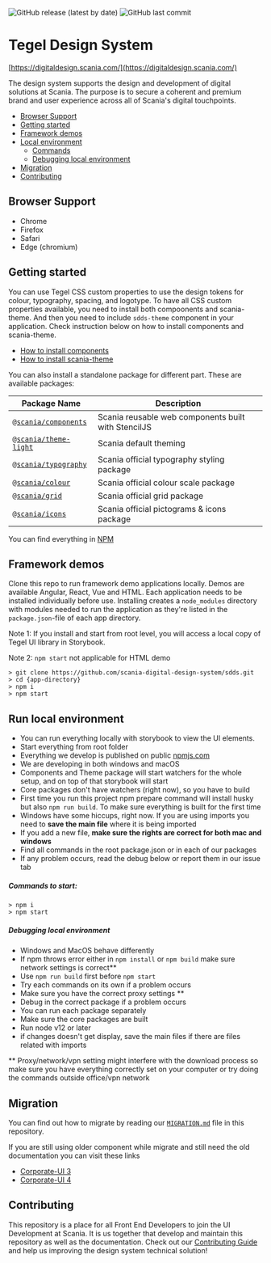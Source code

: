  ![GitHub release (latest by date)](https://img.shields.io/github/v/release/scania-digital-design-system/sdds) ![GitHub last commit](https://img.shields.io/github/last-commit/scania-digital-design-system/sdds)

# Tegel Design System

[https://digitaldesign.scania.com/](https://digitaldesign.scania.com/)

The design system supports the design and development of digital solutions at Scania. The purpose is to secure a coherent and premium brand and user experience across all of Scania's digital touchpoints.

- [Browser Support](#browser-support)
- [Getting started](#getting-started)
- [Framework demos](#framework-demos)
- [Local environment](#run-local-environment)
  - [Commands](#commands-to-start)
  - [Debugging local environment](#debugging-local-environment)
- [Migration](#migration)
- [Contributing](#contributing)

## Browser Support

- Chrome
- Firefox
- Safari
- Edge (chromium)

## Getting started

You can use Tegel CSS custom properties to use the design tokens for colour, typography, spacing, and logotype. To have all CSS custom properties available, you need to install both compoonents and scania-theme. And then you need to include `sdds-theme` component in your application. Check instruction below on how to install components and scania-theme.

- [How to install components](https://github.com/scania-digital-design-system/sdds/blob/master/components/readme.md)
- [How to install scania-theme](https://github.com/scania-digital-design-system/sdds/blob/master/theme/light/readme.md)

You can also install a standalone package for different part. These are available packages:

| Package Name                                    | Description                                         |
| ----------------------------------------------- | --------------------------------------------------- |
| [`@scania/components`](./components-old)            | Scania reusable web components built with StencilJS |
| [`@scania/theme-light`](./theme/light)          | Scania default theming                              |
| [`@scania/typography`](./theme/core/typography) | Scania official typography styling package          |
| [`@scania/colour`](./theme/core/colour)         | Scania official colour scale package                |
| [`@scania/grid`](./theme/core/grid)             | Scania official grid package                        |
| [`@scania/icons`](./theme/core/icons)           | Scania official pictograms & icons package          |

You can find everything in [NPM](https://www.npmjs.com/org/scania)

## Framework demos
Clone this repo to run framework demo applications locally. Demos are available Angular, React, Vue and HTML. Each application needs to be installed individually before use. Installing creates a `node_modules` directory with modules needed to run the application as they're listed in the `package.json`-file of each app directory.

Note 1: If you install and start from root level, you will access a local copy of Tegel UI library in Storybook.

Note 2: `npm start` not applicable for HTML demo 

```shell
> git clone https://github.com/scania-digital-design-system/sdds.git
> cd {app-directory}
> npm i
> npm start
```


## Run local environment

- You can run everything locally with storybook to view the UI elements.
- Start everything from root folder
- Everything we develop is published on public [npmjs.com](https://www.npmjs.com/search?q=%40scania)
- We are developing in both windows and macOS
- Components and Theme package will start watchers for the whole setup, and on top of that storybook will start
- Core packages don't have watchers (right now), so you have to build
- First time you run this project npm prepare command will install husky but also `npm run build`. To make sure everything is built for the first time
- Windows have some hiccups, right now. If you are using imports you need to **save the main file** where it is being imported
- If you add a new file, **make sure the rights are correct for both mac and windows**
- Find all commands in the root package.json or in each of our packages
- If any problem occurs, read the debug below or report them in our issue tab

##### Commands to start:

```shell
> npm i
> npm start
```

##### Debugging local environment

- Windows and MacOS behave differently
- If npm throws error either in `npm install` or `npm build` make sure network settings is correct\*\*
- Use `npm run build` first before `npm start`
- Try each commands on its own if a problem occurs
- Make sure you have the correct proxy settings \*\*
- Debug in the correct package if a problem occurs
- You can run each package separately
- Make sure the core packages are built
- Run node v12 or later
- if changes doesn't get display, save the main files if there are files related with imports

\*\* Proxy/network/vpn setting might interfere with the download process so make sure you have everything correctly set on your computer or try doing the commands outside office/vpn network

## Migration

You can find out how to migrate by reading our [`MIGRATION.md`](https://github.com/scania-digital-design-system/sdds/blob/master/MIGRATION.md) file in this repository.

If you are still using older component while migrate and still need the old documentation you can visit these links

- [Corporate-UI 3](https://cdn.digitaldesign.scania.com/old-docs/cui/index.html)
- [Corporate-UI 4](https://digitaldesign.devtest.aws.scania.com/)

## Contributing

This repository is a place for all Front End Developers to join the UI Development at Scania. It is us together that develop and maintain this repository as well as the documentation. Check out our [Contributing Guide](CONTRIBUTING.md) and help us improving the design system technical solution!
